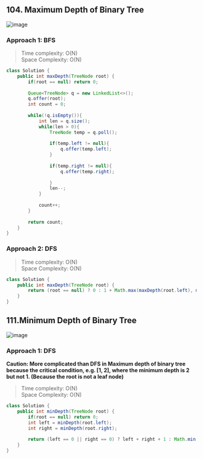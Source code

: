 ## 104. Maximum Depth of Binary Tree
![image](https://user-images.githubusercontent.com/30597963/56457324-78dfc880-63ab-11e9-99aa-3df999c14f7b.png)
### Approach 1: BFS
>Time complexity: O(N)  
Space Complexity: O(N)
```java
class Solution {
    public int maxDepth(TreeNode root) {
        if(root == null) return 0;
        
        Queue<TreeNode> q = new LinkedList<>();
        q.offer(root);
        int count = 0;
        
        while(!q.isEmpty()){
            int len = q.size();
            while(len > 0){
                TreeNode temp = q.poll();
                
                if(temp.left != null){
                    q.offer(temp.left);
                }
                
                if(temp.right != null){
                    q.offer(temp.right);
                    
                }
                len--;
            }
            
            count++;
        }
        
        return count;
    }
}
```
### Approach 2: DFS
>Time complexity: O(N)  
Space Complexity: O(N)
```java
class Solution {
    public int maxDepth(TreeNode root) {
        return (root == null) ? 0 : 1 + Math.max(maxDepth(root.left), maxDepth(root.right));
    }
}
```

## 111.Minimum Depth of Binary Tree
![image](https://user-images.githubusercontent.com/30597963/56457367-37035200-63ac-11e9-9c83-b64b1c2bb94d.png)
### Approach 1: DFS
**Caution: More complicated than DFS in Maximum depth of binary tree because the critical condition, e.g. [1, 2],
where the minimum depth is 2 but not 1. (Because the root is not a leaf node)**
>Time complexity: O(N)  
Space Complexity: O(N)
```java
class Solution {
    public int minDepth(TreeNode root) {
        if(root == null) return 0;
        int left = minDepth(root.left);
        int right = minDepth(root.right);
        
        return (left == 0 || right == 0) ? left + right + 1 : Math.min(left, right) + 1;
    }
}
```

























